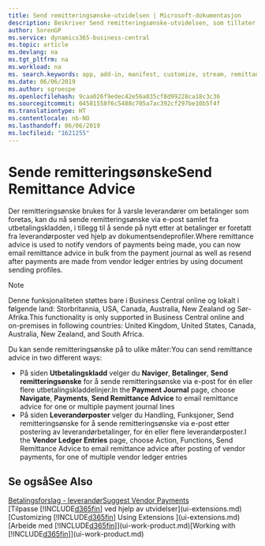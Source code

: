 ```yaml
---
title: Send remitteringsønske-utvidelsen | Microsoft-dokumentasjon
description: Beskriver Send remitteringsønske-utvidelsen, som tillater at remitteringsønsker sendes via e-post og sendes på nytt fra utbetalingskladden og leverandørposter.
author: SorenGP
ms.service: dynamics365-business-central
ms.topic: article
ms.devlang: na
ms.tgt_pltfrm: na
ms.workload: na
ms. search.keywords: app, add-in, manifest, customize, stream, remittance, advice
ms.date: 06/06/2019
ms.author: sgroespe
ms.openlocfilehash: 9caa026f9edec42e56a035cf8d99228ca18c3c36
ms.sourcegitcommit: 04581558f6c5488c705a7ac392cf297be10b5f4f
ms.translationtype: HT
ms.contentlocale: nb-NO
ms.lasthandoff: 06/06/2019
ms.locfileid: "1621255"
---
```

# <a name="send-remittance-advice"></a><span data-ttu-id="60c45-103">Sende remitteringsønske</span><span class="sxs-lookup"><span data-stu-id="60c45-103">Send Remittance Advice</span></span>
<span data-ttu-id="60c45-104">Der remitteringsønske brukes for å varsle leverandører om betalinger som foretas, kan du nå sende remitteringsønske via e-post samlet fra utbetalingskladden, i tillegg til å sende på nytt etter at betalinger er foretatt fra leverandørposter ved hjelp av dokumentsendeprofiler.</span><span class="sxs-lookup"><span data-stu-id="60c45-104">Where remittance advice is used to notify vendors of payments being made, you can now email remittance advice in bulk from the payment journal as well as resend after payments are made from vendor ledger entries by using document sending profiles.</span></span>

> [!NOTE]
> <span data-ttu-id="60c45-105">Denne funksjonaliteten støttes bare i Business Central online og lokalt i følgende land: Storbritannia, USA, Canada, Australia, New Zealand og Sør-Afrika.</span><span class="sxs-lookup"><span data-stu-id="60c45-105">This functionality is only supported in Business Central online and on-premises in following countries: United Kingdom, United States, Canada, Australia, New Zealand, and South Africa.</span></span>  

<span data-ttu-id="60c45-106">Du kan sende remitteringsønske på to ulike måter:</span><span class="sxs-lookup"><span data-stu-id="60c45-106">You can send remittance advice in two different ways:</span></span>

* <span data-ttu-id="60c45-107">På siden **Utbetalingskladd** velger du **Naviger**, **Betalinger**, **Send remitteringsønske** for å sende remitteringsønske via e-post for én eller flere utbetalingskladdelinjer.</span><span class="sxs-lookup"><span data-stu-id="60c45-107">In the **Payment Journal** page, choose **Navigate**, **Payments**, **Send Remittance Advice** to email remittance advice for one or multiple payment journal lines</span></span>
* <span data-ttu-id="60c45-108">På siden **Leverandørposter** velger du Handling, Funksjoner, Send remitteringsønske for å sende remitteringsønske via e-post etter postering av leverandørbetalinger, for én eller flere leverandørposter.</span><span class="sxs-lookup"><span data-stu-id="60c45-108">I the **Vendor Ledger Entries** page, choose Action, Functions, Send Remittance Advice to email remittance advice after posting of vendor payments, for one of multiple vendor ledger entries</span></span>

## <a name="see-also"></a><span data-ttu-id="60c45-109">Se også</span><span class="sxs-lookup"><span data-stu-id="60c45-109">See Also</span></span>
[<span data-ttu-id="60c45-110">Betalingsforslag - leverandør</span><span class="sxs-lookup"><span data-stu-id="60c45-110">Suggest Vendor Payments</span></span>](payables-how-suggest-vendor-payments.md)  
<span data-ttu-id="60c45-111">[Tilpasse [!INCLUDE[d365fin](includes/d365fin_md.md)] ved hjelp av utvidelser](ui-extensions.md)  </span><span class="sxs-lookup"><span data-stu-id="60c45-111">[Customizing [!INCLUDE[d365fin](includes/d365fin_md.md)] Using Extensions ](ui-extensions.md)  </span></span>  
<span data-ttu-id="60c45-112">[Arbeide med [!INCLUDE[d365fin](includes/d365fin_md.md)]](ui-work-product.md)</span><span class="sxs-lookup"><span data-stu-id="60c45-112">[Working with [!INCLUDE[d365fin](includes/d365fin_md.md)]](ui-work-product.md)</span></span>
